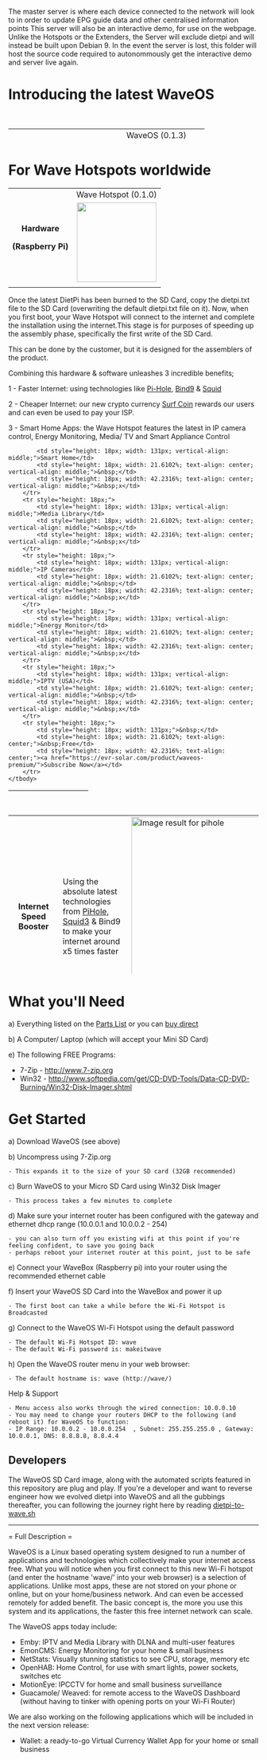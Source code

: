 The master server is where each device connected to the network will look to in order to update EPG guide data and other centralised information points
This server will also be an interactive demo, for use on the webpage.
Unlike the Hotspots or the Extenders, the Server will exclude dietpi and will instead be built upon Debian 9. 
In the event the server is lost, this folder will host the source code required to autonommously get the interactive demo and server live again.


# Introducing the latest WaveOS

<p style="text-align: center;">&nbsp;</p>
<table style="height: 27px; margin-left: auto; margin-right: auto;" width="379">
<tbody>
<tr>
<td style="width: 181px; text-align: center;" rowspan="2">
<p><strong>Operating System</strong></p>
<p><strong>(Linux Debian)</strong></p>
</td>
<td style="width: 182px; text-align: center;">&nbsp;WaveOS (0.1.3) </td>
</tr>
<tr>
<td style="width: 182px; text-align: center;"><a href="https://mega.nz/#!ZKYDGZiI!AhXw3_EXam4vBaWzHyjTHMpd8P4s7ZBJgcuk37s7-ao" target="_blank" rel="noopener"> <img src="https://encrypted-tbn0.gstatic.com/images?q=tbn:ANd9GcSaeH-_N07SOt_mhm31HnhPWPuX_K4Ky7QykZnR5hLGnRkku7Go" width="110" /> </a></td>
</tr>
</tbody>
</table> 

# For Wave Hotspots worldwide

<table style="margin-left: auto; margin-right: auto;">
<tbody>
<tr>
<td rowspan="3">
<p style="text-align: center;"><strong>Hardware</strong></p>
<p style="text-align: center;"><strong>(Raspberry Pi)</strong></p>
</td>
<td>Wave Hotspot (0.1.0)</td>
</tr>
<tr>
<td><img style="display: block; margin-left: auto; margin-right: auto;" src="https://image.ibb.co/fGVAYS/wave_hotspot_0_1_0.png" width="160" height="160" /></td>
</tr>
<tr>
<td>
</td>
</tr>
</tbody>
</table> 

Once the latest DietPi has been burned to the SD Card, copy the dietpi.txt file to the SD Card (overwriting the default dietpi.txt file on it). Now, when you first boot, your Wave Hotspot will connect to the internet and complete the installation using the internet.This stage is for purposes of speeding up the assembly phase, specifically the first write of the SD Card.

This can be done by the customer, but it is designed for the assemblers of the product.

Combining this hardware & software unleashes 3 incredible benefits;

1 - Faster Internet: using technologies like <a href="https://pi-hole.net">Pi-Hole</a>, <a href="https://wiki.debian.org/Bind9">Bind9</a> & <a href="https://squidproxy.org">Squid</a>

2 - Cheaper Internet: our new crypto currency <a href="#">Surf Coin</a> rewards our users and can even be used to pay your ISP.

3 - Smart Home Apps: the Wave Hotspot features the latest in IP camera control, Energy Monitoring, Media/ TV and Smart Appliance Control


<table style="height: 1px; width: 32%; text-align: center; margin-right: calc(68%);">
	<tbody>
		<tr style="height: 18px;">
			<td style="height: 18px; width: 131px;">&nbsp;</td>
			<td style="text-align: center; height: 18px; width: 21.6102%;">Free</td>
			<td style="text-align: center; height: 18px; width: 42.2316%;">&nbsp;Premium</td>
		</tr>
		<tr style="height: 32px;">
			<td style="height: 32px; width: 131px; vertical-align: middle;">Speed Booster</td>
			<td style="text-align: center; height: 32px; width: 21.6102%; vertical-align: middle;">&nbsp; x</td>
			<td style="text-align: center; height: 32px; width: 42.2316%; vertical-align: middle;">&nbsp;x</td>
		</tr>
		<tr style="height: 18px;">
			
			<td style="height: 18px; width: 131px; vertical-align: middle;">Smart Home</td>
			<td style="height: 18px; width: 21.6102%; text-align: center; vertical-align: middle;">&nbsp;</td>
			<td style="height: 18px; width: 42.2316%; text-align: center; vertical-align: middle;">&nbsp;x</td>
		</tr>
		<tr style="height: 18px;">
			<td style="height: 18px; width: 131px; vertical-align: middle;">Media Library</td>
			<td style="height: 18px; width: 21.6102%; text-align: center; vertical-align: middle;">&nbsp;</td>
			<td style="height: 18px; width: 42.2316%; text-align: center; vertical-align: middle;">&nbsp;x</td>
		</tr>
		<tr style="height: 18px;">
			<td style="height: 18px; width: 131px; vertical-align: middle;">IP Cameras</td>
			<td style="height: 18px; width: 21.6102%; text-align: center; vertical-align: middle;">&nbsp;</td>
			<td style="height: 18px; width: 42.2316%; text-align: center; vertical-align: middle;">&nbsp;x</td>
		</tr>
		<tr style="height: 18px;">
			<td style="height: 18px; width: 131px; vertical-align: middle;">Energy Monitor</td>
			<td style="height: 18px; width: 21.6102%; text-align: center; vertical-align: middle;">&nbsp;</td>
			<td style="height: 18px; width: 42.2316%; text-align: center; vertical-align: middle;">&nbsp;x</td>
		</tr>
		<tr style="height: 18px;">
			<td style="height: 18px; width: 131px; vertical-align: middle;">IPTV (USA)</td>
			<td style="height: 18px; width: 21.6102%; text-align: center; vertical-align: middle;">&nbsp;</td>
			<td style="height: 18px; width: 42.2316%; text-align: center; vertical-align: middle;">&nbsp;x</td>
		</tr>
		<tr style="height: 18px;">
			<td style="height: 18px; width: 131px;">&nbsp;</td>
			<td style="height: 18px; width: 21.6102%; text-align: center;">&nbsp;Free</td>
			<td style="height: 18px; width: 42.2316%; text-align: center;"><a href="https://evr-solar.com/product/waveos-premium/">Subscribe Now</a></td>
		</tr>
	</tbody>
</table>

<p>&nbsp;</p>
<table style="height: 318px; margin-left: auto; margin-right: auto;" width="553">
<tbody>
<tr>
<td style="width: 177px; text-align: center;"><strong>Internet Speed Booster</strong></td>
<td style="width: 177px; text-align: left;">Using the absolute latest technologies from <a href="https://pi-hole.net">PiHole</a>, <a href="https://squidproxy.org">Squid3</a> &amp; Bind9 to make your internet around x5 times faster&nbsp;</td>
<td style="width: 177px;"><img src="https://i0.wp.com/pi-hole.net/wp-content/uploads/2016/12/dashboard212.png?resize=525%2C336&amp;ssl=1" alt="Image result for pihole" style="image-rendering: auto; image-rendering: crisp-edges; image-rendering: -moz-crisp-edges; image-rendering: -o-crisp-edges; image-rendering: -webkit-optimize-contrast; image-rendering: crisp-edges; -ms-interpolation-mode: nearest-neighbor; min-width: auto!important;height:400px;" /></td>
</tr>
<tr>
<td style="width: 177px; text-align: center;"><strong>Smart Home Control</strong></td>
<td style="width: 177px;">The cutting edge of smart home control from <a href="https://www.openhab.org">OpenHAB</a>. Gives Wave users Wi-Fi control of everything around them e.g. Air Conditioning, Lights, Locks etc</td>
<td style="width: 177px;"><img src="https://docs.openhab.org/addons/uis/habpanel/doc/images/habpanel_screenshot1.png" alt="Image result for openhab gui" style="image-rendering: auto; image-rendering: crisp-edges; image-rendering: -moz-crisp-edges; image-rendering: -o-crisp-edges; image-rendering: -webkit-optimize-contrast; image-rendering: crisp-edges; -ms-interpolation-mode: nearest-neighbor; min-width: auto!important;height:400px;" /></td>
</tr>
<tr>
<td style="width: 177px; text-align: center;"><strong>Media Library</strong></td>
<td style="width: 177px;">Todays most powerful Media Library is <a href="https://emby.media">Emby</a>, it turns your movies and music into your own personal Netflix. It even automatically locates subtitled &amp; audio in all languages</td>
<td style="width: 177px;"><img src="https://lh3.googleusercontent.com/HemYqsE8tkSnuLGd7Xil9QTtwpliOHG5-OQN5oYcA8sbWy0SYdZ2LWI9Jchknw4lDvRZmvVkCw=w640-h400-e365" alt="Image result for emby app" style="image-rendering: auto; image-rendering: crisp-edges; image-rendering: -moz-crisp-edges; image-rendering: -o-crisp-edges; image-rendering: -webkit-optimize-contrast; image-rendering: crisp-edges; -ms-interpolation-mode: nearest-neighbor; min-width: auto!important;height:400px;" /></td>
</tr>
<tr>
<td style="width: 177px; text-align: center;">&nbsp;<strong>IP Cameras</strong></td>
<td style="width: 177px;">IP Cameras made very simple with <a href="https://github.com/ccrisan/motioneye/wiki">MotionEye</a>. This is by far the fastest and easiest solution, to get started with your IP Cameras</td>
<td style="width: 177px;"><img src="https://iu8cri.altervista.org/wp-content/uploads/2017/09/motioneye_3.png" alt="Image result for motioneye" style="image-rendering: auto; image-rendering: crisp-edges; image-rendering: -moz-crisp-edges; image-rendering: -o-crisp-edges; image-rendering: -webkit-optimize-contrast; image-rendering: crisp-edges; -ms-interpolation-mode: nearest-neighbor; min-width: auto!important;height:400px;" /></td>
</tr>
<tr>
<td style="width: 177px; text-align: center;"><strong>Energy Monitoring</strong></td>
<td style="width: 177px;"><a href="https://emoncms.org">EmonCMS</a> transforms the way we view &amp; manage our energy consumption/&nbsp; production, with sharp and visually stunning&nbsp;graphs</td>
<td style="width: 177px;"><img src="https://emoncms.org/Modules/site/emoncms_front.png" alt="Image result for emoncms" style="image-rendering: auto; image-rendering: crisp-edges; image-rendering: -moz-crisp-edges; image-rendering: -o-crisp-edges; image-rendering: -webkit-optimize-contrast; image-rendering: crisp-edges; -ms-interpolation-mode: nearest-neighbor; min-width: auto!important;height:400px;" /></td>
</tr>
<tr>
<td style="width: 177px; text-align: center;"><strong>IP HDTV</strong></td>
<td style="width: 177px;">Since the Wave Hotspot boosts your internet speed so well, it's now possible to stream HD Satellite TV from any Country in the World with just 1Mbps of speed</td>
<td style="width: 177px;"><img src="http://i.imgur.com/Y07Lpwp.png" alt="Image result for iptv emby" style="image-rendering: auto; image-rendering: crisp-edges; image-rendering: -moz-crisp-edges; image-rendering: -o-crisp-edges; image-rendering: -webkit-optimize-contrast; image-rendering: crisp-edges; -ms-interpolation-mode: nearest-neighbor; min-width: auto!important;height:400px;" /></td>
</tr>
</tbody>
</table>

# What you'll Need

a) Everything listed on the <a href="https://github.com/unclehowell/WaveOS/blob/master/parts-list.csv">Parts List</a> or you can <a href="#">buy direct</a>

b) A Computer/ Laptop (which will accept your Mini SD Card)

e) The following FREE Programs:

   -  7-Zip - http://www.7-zip.org
   -  Win32 - http://www.softpedia.com/get/CD-DVD-Tools/Data-CD-DVD-Burning/Win32-Disk-Imager.shtml

#  Get Started 

a) Download WaveOS (see above)
  
b) Uncompress using 7-Zip.org

    - This expands it to the size of your SD card (32GB recommended)

c) Burn WaveOS to your Micro SD Card using Win32 Disk Imager

    - This process takes a few minutes to complete
    
d) Make sure your internet router has been configured with the gateway and ethernet dhcp range (10.0.0.1 and 10.0.0.2 - 254)

    - you can also turn off you existing wifi at this point if you're feeling confident, to save you going back
    - perhaps reboot your internet router at this point, just to be safe

e) Connect your WaveBox (Raspberry pi) into your router using the recommended ethernet cable

f) Insert your WaveOS SD Card into the WaveBox and power it up

    - The first boot can take a while before the Wi-Fi Hotspot is Broadcasted

g) Connect to the WaveOS Wi-Fi Hotspot using the default password

    - The default Wi-Fi Hotspot ID: wave
    - The default Wi-Fi password is: makeitwave

h) Open the WaveOS router menu in your web browser:

    - The default hostname is: wave (http://wave/)
    
Help & Support

    - Menu access also works through the wired connection: 10.0.0.10
    - You may need to change your routers DHCP to the following (and reboot it) for WaveOS to function:
    - IP Range: 10.0.0.2 - 10.0.0.254  , Subnet: 255.255.255.0 , Gateway: 10.0.0.1, DNS: 8.8.8.8, 8.8.4.4

## Developers

The WaveOS SD Card image, along with the automated scripts featured in this repository are plug and play. 
If you're a developer and want to reverse engineer how we evolved dietpi into WaveOS and all the gubbings thereafter, you can following the journey right here by reading <a href="https://github.com/unclehowell/WaveOS/blob/master/dietpi-to-wave.sh">dietpi-to-wave.sh</a>

------------------------------------------------------------------------------------------------------------------------

= Full Description =

WaveOS is a Linux based operating system designed to run a number of applications and technologies which collectively make your internet access free. What you will notice when you first connect to this new Wi-Fi hotspot (and enter the hostname 'wave/' into your web browser) is a selection of applications. Unlike most apps, these are not stored on your phone or online, but on your home/business network. And can even be accessed remotely for added benefit. The basic concept is, the more you use this system and its applications, the faster this free internet network can scale. 

The WaveOS apps today include:
 - Emby: IPTV and Media Library with DLNA and multi-user features 
 - EmonCMS: Energy Monitoring for your home & small business
 - NetStats: Visually stunning statistics to see CPU, storage, memory etc
 - OpenHAB: Home Control, for use with smart lights, power sockets, switches etc
 - MotionEye: IPCCTV for home and small business surveillance
 - Guacamole/ Weaved: for remote access to the WaveOS Dashboard (without having to tinker with opening ports on your Wi-Fi Router)
 
We are also working on the following applications which will be included in the next version release: 
- Wallet: a ready-to-go Virtual Currency Wallet App for your home or small business 


 

